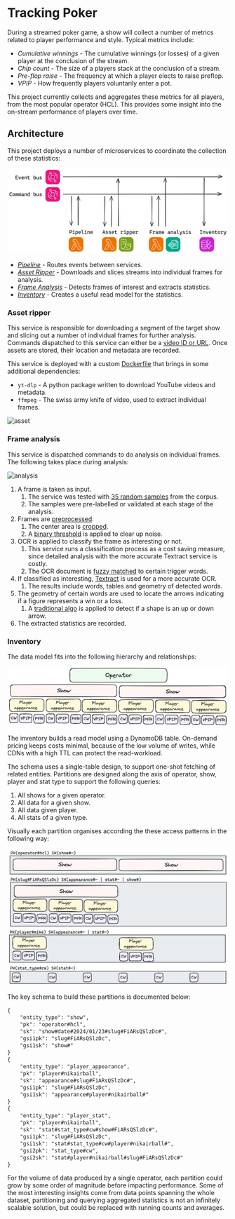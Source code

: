# Tracking Poker

During a streamed poker game, a show will collect a number of metrics related to player performance and style. Typical
metrics include:

-   _Cumulative winnings_ - The cumulative winnings (or losses) of a given player at the conclusion of the stream.
-   _Chip count_ - The size of a players stack at the conclusion of a stream.
-   _Pre-flop raise_ - The frequency at which a player elects to raise preflop.
-   _VPIP_ - How frequently players voluntarily enter a pot.

This project currently collects and aggregates these metrics for all players, from the most popular operator (HCL). This
provides some insight into the on-stream performance of players over time.

## Architecture

This project deploys a number of microservices to coordinate the collection of these statistics:

![diagram](./docs/img/arch-diagram.png)

-   _[Pipeline](./pipeline/src/index.ts)_ - Routes events between services.
-   _[Asset Ripper](./asset-ripper/src/)_ - Downloads and slices streams into individual frames for analysis.
-   _[Frame Analysis](./frame-analysis/src)_ - Detects frames of interest and extracts statistics.
-   _[Inventory](./inventory/src)_ - Creates a useful read model for the statistics.

### Asset ripper

This service is responsible for downloading a segment of the target show and slicing out a number of individual frames
for further analysis. Commands dispatched to this service can either be a [video ID or URL](./asset-ripper/src/api.ts).
Once assets are stored, their location and metadata are recorded.

This service is deployed with a custom [Dockerfile](./asset-ripper/Dockerfile) that brings in some additional
dependencies:

-   `yt-dlp` - A python package written to download YouTube videos and metadata.
-   `ffmpeg` - The swiss army knife of video, used to extract individual frames.

![asset](./docs/img/example-rip.png)

### Frame analysis

This service is dispatched commands to do analysis on individual frames. The following takes place during
analysis:

![analysis](./docs/img/analysis.png)

1. A frame is taken as input.
    1. The service was tested with [35 random samples](./frame-analysis/src/__fixtures__/frames/) from the corpus.
    2. The samples were pre-labelled or validated at each stage of the analysis.
2. Frames are [preprocessed](./frame-analysis/src/preprocess/).
    1. The center area
       is [cropped](./frame-analysis/src/preprocess/__image_snapshots__/crop-middle-test-ts-crop-middle-crop-middle-of-0-pty-2-kp-rc-cw-3-jpg-1-snap.png).
    2. A [binary threshold](./frame-analysis/src/preprocess/__image_snapshots__/threshold-test-ts-crop-middle-crop-middle-of-0-pty-2-kp-rc-cw-3-jpg-1-snap.png)
       is applied to clear up noise.
3. OCR is applied to classify the frame as interesting or not.
    1. This service runs a classification process as a cost saving measure, since detailed analysis with the more
       accurate Textract service is costly.
    2. The OCR document is [fuzzy matched](./frame-analysis/src/classify/triggerWordsFoundInDocument.ts) to certain
       trigger words.
4. If classified as interesting, [Textract](https://aws.amazon.com/textract/) is used for a more accurate OCR.
    1. The results include words, tables and geometry of detected words.
5. The geometry of certain words are used to locate the arrows indicating if a figure represents a win or a loss.
    1. A [traditional algo](./frame-analysis/src/stats/up-down/) is applied to detect if a shape is an up or down arrow.
6. The extracted statistics are recorded.

### Inventory

The data model fits into the following hierarchy and relationships:

![schema](./docs/img/schema.png)

The inventory builds a read model using a DynamoDB table. On-demand pricing keeps costs minimal, because of the low
volume of writes, while CDNs with a high TTL can protect the read-workload.

The schema uses a single-table design, to support one-shot fetching of related entities. Partitions are designed along
the axis of operator, show, player and stat type to support the following queries:

1. All shows for a given operator.
2. All data for a given show.
3. All data given player.
4. All stats of a given type.

Visually each partition organises according the these access patterns in the following way:

![schema](./docs/img/partitions.png)

The key schema to build these partitions is documented below:

```
{
    "entity_type": "show",
    "pk": "operator#hcl",
    "sk": "show#date#2024/01/23#slug#FiARsQSlzDc#",
    "gsi1pk": "slug#FiARsQSlzDc",
    "gsi1sk": "show#"
}
{
    "entity_type": "player_appearance",
    "pk": "player#nikairball",
    "sk": "appearance#slug#FiARsQSlzDc#",
    "gsi1pk": "slug#FiARsQSlzDc",
    "gsi1sk": "appearance#player#nikairball#"
}
{
    "entity_type": "player_stat",
    "pk": "player#nikairball",
    "sk": "stat#stat_type#cw#show#FiARsQSlzDc#",
    "gsi1pk": "slug#FiARsQSlzDc",
    "gsi1sk": "stat#stat_type#cw#player#nikairball#",
    "gsi2pk": "stat_type#cw",
    "gsi2sk": "stat#player#nikairball#slug#FiARsQSlzDc#"
}
```

For the volume of data produced by a single operator, each partition could grow by some order of magnitude before
impacting performance. Some of the most interesting insights come from data points spanning the whole dataset,
partitioning and querying aggregated statistics is not an infinitely scalable solution, but could be replaced with
running counts and averages.
